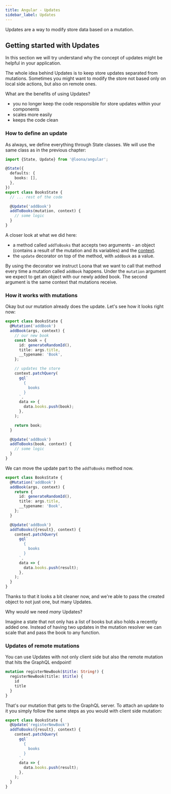 ```yaml
---
title: Angular - Updates
sidebar_label: Updates
---
```


Updates are a way to modify store data based on a mutation.

## Getting started with Updates

In this section we will try understand why the concept of updates might be helpful in your application.

The whole idea behind Updates is to keep store updates separated from mutations. Sometimes you might want to modify the store not based only on local side actions, but also on remote ones.

What are the benefits of using Updates?

- you no longer keep the code responsible for store updates within your components
- scales more easily
- keeps the code clean

### How to define an update

As always, we define everything through State classes. We will use the same class as in the previous chapter:

```typescript
import {State, Update} from '@loona/angular';

@State({
  defaults: {
    books: [],
  },
})
export class BooksState {
  // ... rest of the code

  @Update('addBook')
  addToBooks(mutation, context) {
    // some logic
  }
}
```

A closer look at what we did here:

- a method called `addToBooks` that accepts two arguments - an object (contains a result of the mutation and its variables) and the [context](../api/context).
- the `update` decorator on top of the method, with `addBook` as a value.

By using the decorator we instruct Loona that we want to call that method every time a mutation called `addBook` happens. Under the `mutation` argument we expect to get an object with our newly added book. The second argument is the same context that mutations receive.

### How it works with mutations

Okay but our mutation already does the update. Let's see how it looks right now:

```typescript
export class BooksState {
  @Mutation('addBook')
  addBook(args, context) {
    // our new book
    const book = {
      id: generateRandomId(),
      title: args.title,
      __typename: 'Book',
    };

    // updates the store
    context.patchQuery(
      gql`
        {
          books
        }
      `,
      data => {
        data.books.push(book);
      },
    );

    return book;
  }

  @Update('addBook')
  addToBooks(book, context) {
    // some logic
  }
}
```

We can move the update part to the `addToBooks` method now.

```typescript
export class BooksState {
  @Mutation('addBook')
  addBook(args, context) {
    return {
      id: generateRandomId(),
      title: args.title,
      __typename: 'Book',
    };
  }

  @Update('addBook')
  addToBooks({result}, context) {
    context.patchQuery(
      gql`
        {
          books
        }
      `,
      data => {
        data.books.push(result);
      },
    );
  }
}
```

Thanks to that it looks a bit cleaner now, and we're able to pass the created object to not just one, but many Updates.

Why would we need _many_ Updates? 

Imagine a state that not only has a list of books but also holds a recently added one. Instead of having two updates in the mutation resolver we can scale that and pass the book to any function.

### Updates of remote mutations

You can use Updates with not only client side but also the remote mutation that hits the GraphQL endpoint!

```graphql
mutation registerNewBook($title: String!) {
  registerNewBook(title: $title) {
    id
    title
  }
}
```

That's our mutation that gets to the GraphQL server. To attach an update to it you simply follow the same steps as you would with client side mutation:

```typescript
export class BooksState {
  @Update('registerNewBook')
  addToBooks({result}, context) {
    context.patchQuery(
      gql`
        {
          books
        }
      `,
      data => {
        data.books.push(result);
      },
    );
  }
}
```


